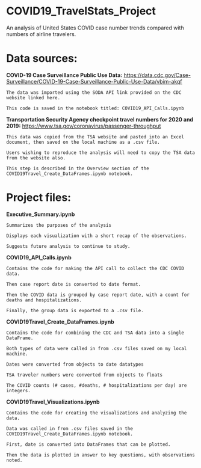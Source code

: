 # COVID19_TravelStats_Project
An analysis of United States COVID case number trends compared with numbers of airline travelers.

# Data sources:

**COVID-19 Case Surveillance Public Use Data:**
    https://data.cdc.gov/Case-Surveillance/COVID-19-Case-Surveillance-Public-Use-Data/vbim-akqf
    
    The data was imported using the SODA API link provided on the CDC website linked here.
    
    This code is saved in the notebook titled: COVID19_API_Calls.ipynb
    
**Transportation Security Agency checkpoint travel numbers for 2020 and 2019:**
    https://www.tsa.gov/coronavirus/passenger-throughput
  
    This data was copied from the TSA website and pasted into an Excel document, then saved on the local machine as a .csv file.
    
    Users wishing to reproduce the analysis will need to copy the TSA data from the website also.  
    
    This step is described in the Overview section of the COVID19Travel_Create_DataFrames.ipynb notebook.

# Project files:

**Executive_Summary.ipynb**

    Summarizes the purposes of the analysis
    
    Displays each visualization with a short recap of the observations.
    
    Suggests future analysis to continue to study.

**COVID19_API_Calls.ipynb**

    Contains the code for making the API call to collect the CDC COVID data.
    
    Then case report date is converted to date format.
    
    Then the COVID data is grouped by case report date, with a count for deaths and hospitalizations.
    
    Finally, the group data is exported to a .csv file.

**COVID19Travel_Create_DataFrames.ipynb**

    Contains the code for combining the CDC and TSA data into a single DataFrame.
    
    Both types of data were called in from .csv files saved on my local machine.
    
    Dates were converted from objects to date datatypes
    
    TSA traveler numbers were converted from objects to floats
    
    The COVID counts (# cases, #deaths, # hospitalizations per day) are integers.

**COVID19Travel_Visualizations.ipynb**

    Contains the code for creating the visualizations and analyzing the data.

    Data was called in from .csv files saved in the COVID19Travel_Create_DataFrames.ipynb notebook.
    
    First, date is converted into DataFrames that can be plotted.
    
    Then the data is plotted in answer to key questions, with observations noted.
